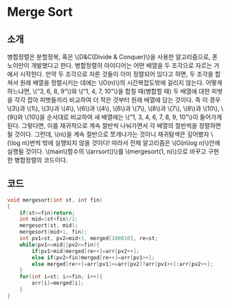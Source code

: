# Merge Sort

## 소개

병합정렬은 분할정복, 혹은 \\(D\&C(Divide \& Conquer)\\)을 사용한 알고리즘으로, 폰 노이만이 개발했다고 한다. 병합정렬의 아이디어는 어떤 배열을 두 조각으로 자르는 거에서 시작한다. 만약 두 조각으로 자른 것들이 이미 정렬되어 있다고 하면, 두 조각을 합쳐서 원래 배열을 정렬시키는 데에는 \\(O(n)\\)의 시간복잡도밖에 걸리지 않는다. 어떻게 하느냐면, \\(“3, 6, 8, 9”\\)와 \\(“1, 4, 7, 10”\\)을 합칠 때(병합할 때) 두 배열에 대한 피벗을 각각 잡아 피벗들끼리 비교하여 더 작은 것부터 원래 배열에 담는 것이다. 즉 이 경우 \\(3\\)과 \\(1\\), \\(3\\)과 \\(4\\), \\(6\\)과 \\(4\\), \\(6\\)과 \\(7\\), \\(8\\)과 \\(7\\), \\(8\\)과 \\(10\\), \\(9\\)와 \\(10\\)을 순서대로 비교하여 새 배열에는 \\(“1, 3, 4, 6, 7, 8, 9, 10”\\)이 들어가게 된다. 그렇다면, 이를 재귀적으로 계속 절반씩 나눠가면서 각 배열의 절반씩을 정렬하면 될 것이다. 그런데, \\(n\\)을 계속 절반으로 쪼개나가는 것이니 재귀탐색은 깊어봤자 \\(\log n\\)번씩 밖에 실행되지 않을 것이다! 따라서 전체 알고리즘은 \\(O(n\log n)\\)안에 실행될 것이다. \\(main\\)함수의 \\(arrsort()\\)를 \\(mergesort(1, n)\\)으로 바꾸고 구현한 병합정렬의 코드이다.

## 코드

```c++
void mergesort(int st, int fin)
{
    if(st>=fin)return;
    int mid=(st+fin)/2;
    mergesort(st, mid);
    mergesort(mid+1, fin);
    int pv1=st, pv2=mid+1, merged[100010], re=st;
    while(pv1<=mid||pv2<=fin){
        if(pv1>mid)merged[re++]=arr[pv2++];
        else if(pv2>fin)merged[re++]=arr[pv1++];
        else merged[re++]=arr[pv1]<=arr[pv2]?arr[pv1++]:arr[pv2++];
    }
    for(int i=st; i<=fin; i++){
        arr[i]=merged[i];
    }
}
```

